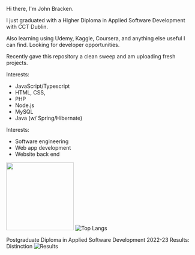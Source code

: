 Hi there, I'm John Bracken. 

I just graduated with a Higher Diploma in Applied Software Development with CCT Dublin. 

Also learning using Udemy, Kaggle, Coursera, and anything else useful I can find. Looking for developer opportunities.

Recently gave this repository a clean sweep and am uploading fresh projects.

Interests: 
- JavaScript/Typescript
- HTML, CSS, 
- PHP 
- Node.js 
- MySQL
- Java (w/ Spring/Hibernate)

Interests:
- Software engineering
- Web app development
- Website back end

<img height="180em" src="https://github-readme-stats.vercel.app/api?username=Strawhorse&show_icons=true&hide_border=true&&count_private=true&include_all_commits=true" />  ![Top Langs](https://github-readme-stats.vercel.app/api/top-langs/?username=Strawhorse&theme=tokyonight)

Postgraduate Diploma in Applied Software Development 2022-23 Results: Distinction
![Results](https://github.com/Strawhorse/Strawhorse/assets/47267071/32840430-48b7-4858-b449-2d905a8948c8)

